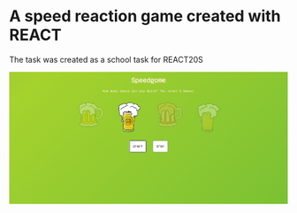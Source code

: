 # A speed reaction game created with REACT

The task was created as a school task for REACT20S

![Image description](./public/task5.png)
